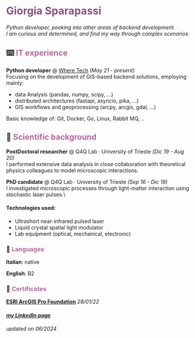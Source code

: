 # <span style="color:#8c4f7f">Giorgia Sparapassi</span>

_Python developer, peeking into other areas of backend development._\
_I am curious and determined, and find my way through complex scenarios._


## ⌨️ <span style="color:#b366a2">IT experience</span>

**Python developer** @ [Where Tech](https://wheretech.it/) _(May 21 - present)_\
Focusing on the development of GIS-based backend solutions, employing mainly:

- data Analysis (pandas, numpy, scipy, ...)
- distributed architectures (fastapi, asyncio, pika, ...)
- GIS workflows and geoprocessing (arcpy, arcgis, gdal, ...)

Basic knowledge of: Git, Docker, Go, Linux, Rabbit MQ, ..

## 🔬 <span style="color:#b366a2">Scientific background</span>

**PostDoctoral researcher** @ Q4Q Lab · University of Trieste _(Dic 19 - Aug 20)_\
I performed extensive data analysis in close collaboration with theoretical physics colleagues to model microscopic interactions.

**PhD candidate** @ Q4Q Lab · University of Trieste _(Sep 16 - Dic 19)_\
I investigated microscopic processes through light-matter interaction using stochastic laser pulses.\
#### Technologies used:
- Ultrashort near-infrared pulsed laser
- Liquid crystal spatial light modulator
- Lab equipment (optical, mechanical, electronic)


### 💬 <span style="color:#b366a2">Languages</span>

**Italian**: native

**English**: B2


### 📃 <span style="color:#b366a2">Certificates</span>

[**ESRI ArcGIS Pro Foundation**](https://www.credly.com/badges/45c6c71b-e405-4ff3-97c8-a62f0b65b371) _28/01/22_



#### _[my LinkedIn page](https://www.linkedin.com/in/giorgia-sparapassi/)_

updated on _06/2024_
